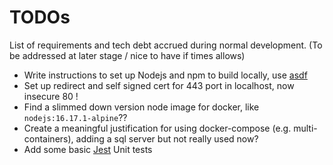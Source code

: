 # TODOs

List of requirements and tech debt accrued during normal development. (To be addressed at later stage / nice to have if times allows)

- Write instructions to set up Nodejs and npm to build locally, use [asdf](https://asdf-vm.com)
- Set up redirect and self signed cert for 443 port in localhost, now insecure 80 !
- Find a slimmed down version node image for docker, like `nodejs:16.17.1-alpine`??
- Create a meaningful justification for using docker-compose (e.g. multi-containers), adding a sql server but not really used now?
- Add some basic [Jest](https://jestjs.io/) Unit tests

